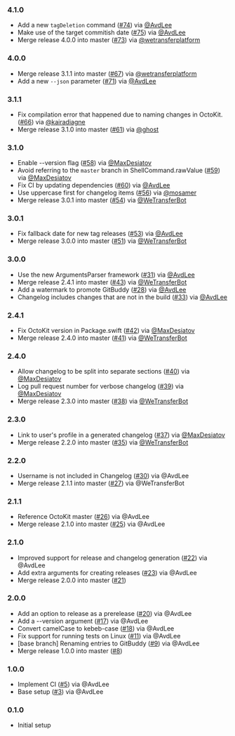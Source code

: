 ### 4.1.0
- Add a new `tagDeletion` command ([#74](https://github.com/WeTransfer/GitBuddy/pull/74)) via [@AvdLee](https://github.com/AvdLee)
- Make use of the target commitish date ([#75](https://github.com/WeTransfer/GitBuddy/pull/75)) via [@AvdLee](https://github.com/AvdLee)
- Merge release 4.0.0 into master ([#73](https://github.com/WeTransfer/GitBuddy/pull/73)) via [@wetransferplatform](https://github.com/wetransferplatform)

### 4.0.0
- Merge release 3.1.1 into master ([#67](https://github.com/WeTransfer/GitBuddy/pull/67)) via [@wetransferplatform](https://github.com/wetransferplatform)
- Add a new `--json` parameter  ([#71](https://github.com/WeTransfer/GitBuddy/pull/71)) via [@AvdLee](https://github.com/AvdLee)

### 3.1.1
- Fix compilation error that happened due to naming changes in OctoKit. ([#66](https://github.com/WeTransfer/GitBuddy/pull/66)) via [@kairadiagne](https://github.com/kairadiagne)
- Merge release 3.1.0 into master ([#61](https://github.com/WeTransfer/GitBuddy/pull/61)) via [@ghost](https://github.com/ghost)

### 3.1.0
- Enable --version flag ([#58](https://github.com/WeTransfer/GitBuddy/pull/58)) via [@MaxDesiatov](https://github.com/MaxDesiatov)
- Avoid referring to the `master` branch in ShellCommand.rawValue ([#59](https://github.com/WeTransfer/GitBuddy/pull/59)) via [@MaxDesiatov](https://github.com/MaxDesiatov)
- Fix CI by updating dependencies ([#60](https://github.com/WeTransfer/GitBuddy/pull/60)) via [@AvdLee](https://github.com/AvdLee)
- Use uppercase first for changelog items ([#56](https://github.com/WeTransfer/GitBuddy/issues/56)) via [@mosamer](https://github.com/mosamer)
- Merge release 3.0.1 into master ([#54](https://github.com/WeTransfer/GitBuddy/pull/54)) via [@WeTransferBot](https://github.com/WeTransferBot)

### 3.0.1
- Fix fallback date for new tag releases ([#53](https://github.com/WeTransfer/GitBuddy/pull/53)) via [@AvdLee](https://github.com/AvdLee)
- Merge release 3.0.0 into master ([#51](https://github.com/WeTransfer/GitBuddy/pull/51)) via [@WeTransferBot](https://github.com/WeTransferBot)

### 3.0.0
- Use the new ArgumentsParser framework ([#31](https://github.com/WeTransfer/GitBuddy/issues/31)) via [@AvdLee](https://github.com/AvdLee)
- Merge release 2.4.1 into master ([#43](https://github.com/WeTransfer/GitBuddy/pull/43)) via [@WeTransferBot](https://github.com/WeTransferBot)
- Add a watermark to promote GitBuddy ([#28](https://github.com/WeTransfer/GitBuddy/issues/28)) via [@AvdLee](https://github.com/AvdLee)
- Changelog includes changes that are not in the build ([#33](https://github.com/WeTransfer/GitBuddy/issues/33)) via [@AvdLee](https://github.com/AvdLee)

### 2.4.1
- Fix OctoKit version in Package.swift ([#42](https://github.com/WeTransfer/GitBuddy/pull/42)) via [@MaxDesiatov](https://github.com/MaxDesiatov)
- Merge release 2.4.0 into master ([#41](https://github.com/WeTransfer/GitBuddy/pull/41)) via [@WeTransferBot](https://github.com/WeTransferBot)

### 2.4.0
- Allow changelog to be split into separate sections ([#40](https://github.com/WeTransfer/GitBuddy/pull/40)) via [@MaxDesiatov](https://github.com/MaxDesiatov)
- Log pull request number for verbose changelog ([#39](https://github.com/WeTransfer/GitBuddy/pull/39)) via [@MaxDesiatov](https://github.com/MaxDesiatov)
- Merge release 2.3.0 into master ([#38](https://github.com/WeTransfer/GitBuddy/pull/38)) via [@WeTransferBot](https://github.com/WeTransferBot)

### 2.3.0
- Link to user's profile in a generated changelog ([#37](https://github.com/WeTransfer/GitBuddy/pull/37)) via [@MaxDesiatov](https://github.com/MaxDesiatov)
- Merge release 2.2.0 into master ([#35](https://github.com/WeTransfer/GitBuddy/pull/35)) via [@WeTransferBot](https://github.com/WeTransferBot)

### 2.2.0
- Username is not included in Changelog ([#30](https://github.com/WeTransfer/GitBuddy/issues/30)) via @AvdLee
- Merge release 2.1.1 into master ([#27](https://github.com/WeTransfer/GitBuddy/pull/27)) via @WeTransferBot

### 2.1.1
- Reference OctoKit master ([#26](https://github.com/WeTransfer/GitBuddy/pull/26)) via @AvdLee
- Merge release 2.1.0 into master ([#25](https://github.com/WeTransfer/GitBuddy/pull/25)) via @AvdLee

### 2.1.0
- Improved support for release and changelog generation ([#22](https://github.com/WeTransfer/GitBuddy/pull/22)) via @AvdLee
- Add extra arguments for creating releases ([#23](https://github.com/WeTransfer/GitBuddy/pull/23)) via @AvdLee
- Merge release 2.0.0 into master ([#21](https://github.com/WeTransfer/GitBuddy/pull/21))

### 2.0.0
- Add an option to release as a prerelease ([#20](https://github.com/WeTransfer/GitBuddy/pull/20)) via @AvdLee
- Add a --version argument ([#17](https://github.com/WeTransfer/GitBuddy/issues/17)) via @AvdLee
- Convert camelCase to kebeb-case ([#18](https://github.com/WeTransfer/GitBuddy/issues/18)) via @AvdLee
- Fix support for running tests on Linux ([#11](https://github.com/WeTransfer/GitBuddy/pull/11)) via @AvdLee
- [base branch] Renaming entries to GitBuddy ([#9](https://github.com/WeTransfer/GitBuddy/pull/9)) via @AvdLee
- Merge release 1.0.0 into master ([#8](https://github.com/WeTransfer/GitBuddy/pull/8))

### 1.0.0

- Implement CI ([#5](https://github.com/WeTransfer/GitBuddy/issues/5)) via @AvdLee
- Base setup ([#3](https://github.com/WeTransfer/GitBuddy/pull/3)) via @AvdLee

### 0.1.0

- Initial setup
